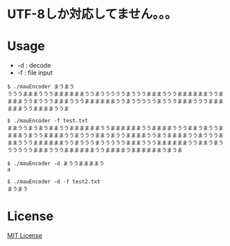 # UTF-8しか対応してません。。。

# Usage
- \-d : decode
- \-f : file input  

```
$ ./mauEncoder まうまう
うううまままうううままままままううまうううううまうううまままうううままままままううままままううまうううまままうううままままままううまうううううまうううまままうううままままままううままままううま

$ ./mauEncoder -f test.txt
ままううまうまうままううままままままううままままままううままままうううままうまううままままうまううままままううまうううままうまううままままううまうままままううまうううまままうううままままままううまうううまうううううまままうううままままままううままうまううううううまままうううままままままううままままうままままままうまうま

$ ./mauEncoder -d まううままままう
a

$ ./mauEncoder -d -f test2.txt
まうまう
```

# License
[MIT License](https://opensource.org/licenses/MIT)
